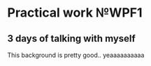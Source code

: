 # Practical work №WPF1
## 3 days of talking with myself
This background is pretty good.. yeaaaaaaaaaa
